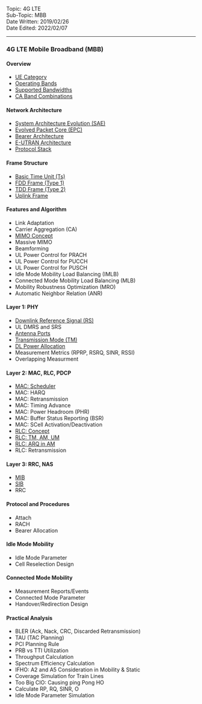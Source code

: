 Topic: 4G LTE<br>
Sub-Topic: MBB<br>
Date Written: 2019/02/26<br>
Date Edited: 2022/02/07<br>

---

### 4G LTE Mobile Broadband (MBB)
#### Overview 

- [UE Category](/lte_mbb/lte_mbb_overview.md?id=Ue-Category)<br>
- [Operating Bands](/lte_mbb/lte_mbb_overview.md?id=Operating-Bands)<br>
- [Supported Bandwidths](/lte_mbb/lte_mbb_overview.md?id=Supported-Bandwidths)<br>
- [CA Band Combinations](/lte_mbb/lte_mbb_overview.md?id=CA-Band-Combinations)<br>

#### Network Architecture 

- [System Architecture Evolution (SAE)](/lte_mbb/lte_mbb_nwarchitecture.md?id=System-Architecture-Evolution-SAE)<br>
- [Evolved Packet Core (EPC)](/lte_mbb/lte_mbb_nwarchitecture.md?id=Evolved-Packet-Core-EPC)<br>
- [Bearer Architecture](/lte_mbb/lte_mbb_nwarchitecture.md?id=Bearer-Architecture)<br>
- [E-UTRAN Architecture](/lte_mbb/lte_mbb_nwarchitecture.md?id=E-UTRAN-Architecture)<br>
- [Protocol Stack](/lte_mbb/lte_mbb_nwarchitecture.md?id=Protocol-Stack)<br>

#### Frame Structure 

- [Basic Time Unit (Ts)](/lte_mbb/lte_mbb_framestructure.md?id=Basic-Time-Unit-Ts)<br>
- [FDD Frame (Type 1)](/lte_mbb/lte_mbb_framestructure.md?id=FDD-Frame-Type-1)<br>
- [TDD Frame (Type 2)](/lte_mbb/lte_mbb_framestructure.md?id=TDD-Frame-Type-2)<br>
- [Uplink Frame](/lte_mbb/lte_mbb_framestructure.md?id=Uplink-Frame)<br>

#### Features and Algorithm 

- Link Adaptation<br> 
- Carrier Aggregation (CA)<br> 
- [MIMO Concept](/lte_mbb/lte_mbb_featurealgo.md?id=MIMO-Concept)<br>
- Massive MIMO<br>
- Beamforming<br>
- UL Power Control for PRACH<br> 
- UL Power Control for PUCCH<br> 
- UL Power Control for PUSCH<br> 
- Idle Mode Mobility Load Balancing (IMLB)<br> 
- Connected Mode Mobility Load Balancing (MLB)<br> 
- Mobility Robustness Optimization (MRO)<br> 
- Automatic Neighbor Relation (ANR)<br> 

#### Layer 1: PHY

- [Downlink Reference Signal (RS)](/lte_mbb/lte_mbb_layer1.md?id=Downlink-Reference-Signal-RS)<br>
- UL DMRS and SRS<br> 
- [Antenna Ports](/lte_mbb/lte_mbb_layer1.md?id=Antenna-Ports)<br>
- [Transmission Mode (TM)](/lte_mbb/lte_mbb_layer1.md?id=Transmission-Mode-TM)<br>
- [DL Power Allocation](/lte_mbb/lte_mbb_layer1.md?id=DL-Power-Allocation)<br>
- Measurement Metrics (RPRP, RSRQ, SINR, RSSI)<br>
- Overlapping Measurment<br> 

#### Layer 2: MAC, RLC, PDCP 

- [MAC: Scheduler](/lte_mbb/lte_mbb_layer2.md?id=MAC-Scheduler)<br>
- MAC: HARQ<br> 
- MAC: Retransmission<br>
- MAC: Timing Advance<br>  
- MAC: Power Headroom (PHR)<br> 
- MAC: Buffer Status Reporting (BSR)<br> 
- MAC: SCell Activation/Deactivation<br> 
- [RLC: Concept](/lte_mbb/lte_mbb_layer2.md?id=RLC-Concept)<br>
- [RLC: TM, AM, UM](/lte_mbb/lte_mbb_layer2.md?id=RLC-TM-AM-UM)<br>
- [RLC: ARQ in AM](/lte_mbb/lte_mbb_layer2.md?id=RLC-ARQ-in-AM)<br>
- RLC: Retransmission<br> 

#### Layer 3: RRC, NAS

- [MIB](/lte_mbb/lte_mbb_layer3.md?id=mib)<br>
- [SIB](/lte_mbb/lte_mbb_layer3.md?id=sib)<br>
- RRC<br>

#### Protocol and Procedures 

- Attach<br> 
- RACH<br> 
- Bearer Allocation<br> 

#### Idle Mode Mobility 

- Idle Mode Parameter<br> 
- Cell Reselection Design<br> 

#### Connected Mode Mobility 

- Measurement Reports/Events<br> 
- Connected Mode Parameter<br>
- Handover/Redirection Design<br> 

#### Practical Analysis 

- BLER (Ack, Nack, CRC, Discarded Retransmission)<br> 
- TAU (TAC Planning)<br> 
- PCI Planning Rule<br> 
- PRB vs TTI Utilization<br> 
- Throughput Calculation<br> 
- Spectrum Efficiency Calculation<br> 
- IFHO: A2 and A5 Consideration in Mobility & Static<br>
- Coverage Simulation for Train Lines<br> 
- Too Big CIO: Causing ping Pong HO<br>
- Calculate RP, RQ, SINR, O<br>
- Idle Mode Parameter Simulation